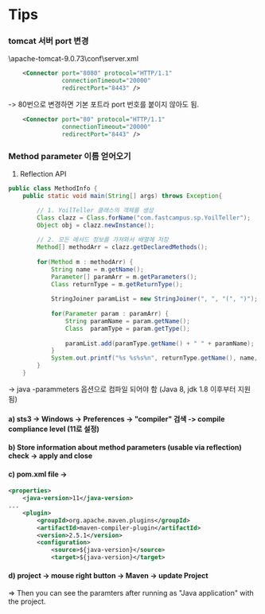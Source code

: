# Tips

### tomcat 서버 port 변경
\apache-tomcat-9.0.73\conf\server.xml
```xml
    <Connector port="8080" protocol="HTTP/1.1"
               connectionTimeout="20000"
               redirectPort="8443" />
```
->  80번으로 변경하면 기본 포트라 port 번호를 붙이지 않아도 됨.
```xml
    <Connector port="80" protocol="HTTP/1.1"
               connectionTimeout="20000"
               redirectPort="8443" />
```

### Method parameter 이름 얻어오기
1. Reflection API
```java
public class MethodInfo {
	public static void main(String[] args) throws Exception{

		// 1. YoilTeller 클래스의 객체를 생성
		Class clazz = Class.forName("com.fastcampus.sp.YoilTeller");
		Object obj = clazz.newInstance();
		
		// 2. 모든 메서드 정보를 가져와서 배열에 저장
		Method[] methodArr = clazz.getDeclaredMethods();
		
		for(Method m : methodArr) {
			String name = m.getName();
			Parameter[] paramArr = m.getParameters();
			Class returnType = m.getReturnType();
			
			StringJoiner paramList = new StringJoiner(", ", "(", ")");
			
			for(Parameter param : paramArr) {
				String paramName = param.getName();
				Class  paramType = param.getType();
				
				paramList.add(paramType.getName() + " " + paramName);
			}
			System.out.printf("%s %s%s%n", returnType.getName(), name, paramList);
		}
	}
```
-> java -parammeters 옵션으로 컴파일 되어야 함 (Java 8, jdk 1.8 이후부터 지원됨)
#### a) sts3 -> Windows -> Preferences -> "compiler" 검색 -> compile compliance level (11로 설정)
#### b) Store information about method parameters (usable via reflection) check -> apply and close
#### c) pom.xml file -> 
```xml
<properties>
    <java-version>11</java-version>
...
    <plugin>
        <groupId>org.apache.maven.plugins</groupId>
        <artifactId>maven-compiler-plugin</artifactId>
        <version>2.5.1</version>
        <configuration>
            <source>${java-version}</source>
            <target>${java-version}</target>
```
#### d) project -> mouse right button -> Maven -> update Project
=> Then you can see the paramters after running as "Java application" with the project.